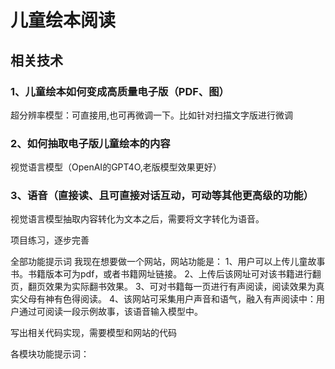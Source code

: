 # 儿童绘本阅读
## 相关技术
### 1、儿童绘本如何变成高质量电子版（PDF、图）
超分辨率模型：可直接用,也可再微调一下。比如针对扫描文字版进行微调

### 2、如何抽取电子版儿童绘本的内容

视觉语言模型（OpenAI的GPT4O,老版模型效果更好）



### 3、语音（直接读、且可直接对话互动，可动等其他更高级的功能）
视觉语言模型抽取内容转化为文本之后，需要将文字转化为语音。



项目练习，逐步完善





全部功能提示词
我现在想要做一个网站，网站功能是：
1、用户可以上传儿童故事书。书籍版本可为pdf，或者书籍网址链接。
2、上传后该网址可对该书籍进行翻页，翻页效果为实际翻书效果。
3、可对书籍每一页进行有声阅读，阅读效果为真实父母有神有色得阅读。
4、该网站可采集用户声音和语气，融入有声阅读中：用户通过可阅读一段示例故事，该语音输入模型中。

写出相关代码实现，需要模型和网站的代码


各模块功能提示词：





